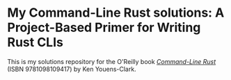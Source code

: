 # My Command-Line Rust solutions: A Project-Based Primer for Writing Rust CLIs

This is my solutions repository for the O'Reilly book [_Command-Line Rust_](https://learning.oreilly.com/library/view/command-line-rust/9781098109424/) (ISBN 9781098109417) by Ken Youens-Clark.
